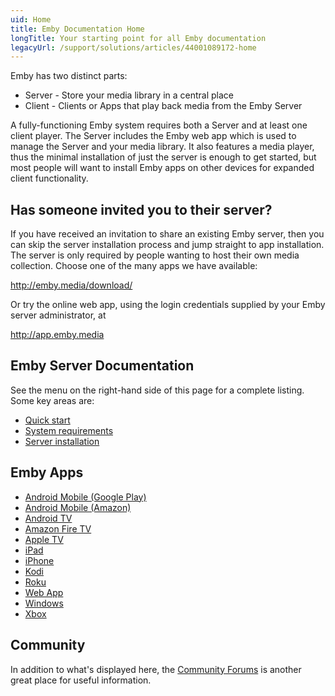 ```yaml
---
uid: Home
title: Emby Documentation Home
longTitle: Your starting point for all Emby documentation
legacyUrl: /support/solutions/articles/44001089172-home
---
```



Emby has two distinct parts:

* Server - Store your media library in a central place
* Client - Clients or Apps that play back media from the Emby Server

A fully-functioning Emby system requires both a Server and at least one client player. The Server includes the Emby web app which is used to manage the Server and your media library. It also features a media player, thus the minimal installation of just the server is enough to get started, but most people will want to install Emby apps on other devices for expanded client functionality.


## Has someone invited you to their server?

If you have received an invitation to share an existing Emby server, then you can skip the server installation process and jump straight to app installation. The server is only required by people wanting to host their own media collection. Choose one of the many apps we have available:

http://emby.media/download/

Or try the online web app, using the login credentials supplied by your Emby server administrator, at

http://app.emby.media


## Emby Server Documentation

See the menu on the right-hand side of this page for a complete listing. Some key areas are:

* [Quick start](Quick-Start.md)
* [System requirements](System-Requirements.md)
* [Server installation](Installation.md)


## Emby Apps

- [Android Mobile (Google Play)](https://play.google.com/store/apps/details?id=com.mb.android "Android Mobile (Play Store)")
- [Android Mobile (Amazon)](https://www.amazon.com/Emby-for-Android/dp/B00GVH9O0I "Android Mobile (Amazon)")
- [Android TV](https://play.google.com/store/apps/details?id=tv.emby.embyatv "Android TV")
- [Amazon Fire TV](https://www.amazon.com/Emby-for-Fire-TV/dp/B00VVJKTW8 "Amazon Fire TV")
- [Apple TV](https://emby.media/emby-for-appletv.html "Apple TV")
- [iPad](https://itunes.apple.com/us/app/emby/id992180193?ls=1&mt=8 "iPad")
- [iPhone](https://itunes.apple.com/us/app/emby/id992180193?ls=1&mt=8 "iPhone")
- [Kodi](https://emby.media/emby-for-kodi.html "Kodi")
- [Roku](https://channelstore.roku.com/details/904d20cb3bd4aa340a35aa9c83c9a128/emby "Roku")
- [Web App](http://app.emby.media "Web App")
- [Windows](https://emby.media/emby-for-windows.html "Windows")
- [Xbox](https://emby.media/emby-for-xbox.html "Xbox")


## Community

In addition to what's displayed here, the [Community Forums](https://emby.media/community/) is another great place for useful information.
